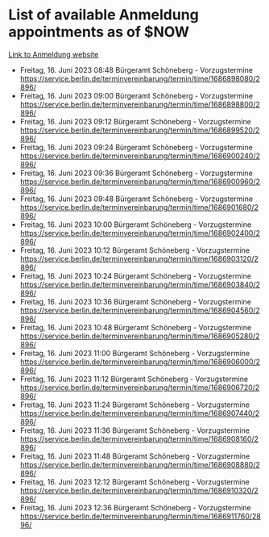 # List of available Anmeldung appointments as of $NOW
[Link to Anmeldung website](https://service.berlin.de/terminvereinbarung/termin/tag.php?termin=1&anliegen[]=120686&dienstleisterlist=122210,122217,327316,122219,327312,122227,327314,122231,327346,122243,327348,122254,122252,329742,122260,329745,122262,329748,122271,327278,122273,327274,122277,327276,330436,122280,327294,122282,327290,122284,327292,122291,327270,122285,327266,122286,327264,122296,327268,150230,329760,122297,327286,122294,327284,122312,329763,122314,329775,122304,327330,122311,327334,122309,327332,317869,122281,327352,122279,329772,122283,122276,327324,122274,327326,122267,329766,122246,327318,122251,327320,122257,327322,122208,327298,122226,327300&herkunft=http%3A%2F%2Fservice.berlin.de%2Fdienstleistung%2F120686%2F)
- Freitag, 16. Juni 2023 08:48 Bürgeramt Schöneberg - Vorzugstermine https://service.berlin.de/terminvereinbarung/termin/time/1686898080/2896/
- Freitag, 16. Juni 2023 09:00 Bürgeramt Schöneberg - Vorzugstermine https://service.berlin.de/terminvereinbarung/termin/time/1686898800/2896/
- Freitag, 16. Juni 2023 09:12 Bürgeramt Schöneberg - Vorzugstermine https://service.berlin.de/terminvereinbarung/termin/time/1686899520/2896/
- Freitag, 16. Juni 2023 09:24 Bürgeramt Schöneberg - Vorzugstermine https://service.berlin.de/terminvereinbarung/termin/time/1686900240/2896/
- Freitag, 16. Juni 2023 09:36 Bürgeramt Schöneberg - Vorzugstermine https://service.berlin.de/terminvereinbarung/termin/time/1686900960/2896/
- Freitag, 16. Juni 2023 09:48 Bürgeramt Schöneberg - Vorzugstermine https://service.berlin.de/terminvereinbarung/termin/time/1686901680/2896/
- Freitag, 16. Juni 2023 10:00 Bürgeramt Schöneberg - Vorzugstermine https://service.berlin.de/terminvereinbarung/termin/time/1686902400/2896/
- Freitag, 16. Juni 2023 10:12 Bürgeramt Schöneberg - Vorzugstermine https://service.berlin.de/terminvereinbarung/termin/time/1686903120/2896/
- Freitag, 16. Juni 2023 10:24 Bürgeramt Schöneberg - Vorzugstermine https://service.berlin.de/terminvereinbarung/termin/time/1686903840/2896/
- Freitag, 16. Juni 2023 10:36 Bürgeramt Schöneberg - Vorzugstermine https://service.berlin.de/terminvereinbarung/termin/time/1686904560/2896/
- Freitag, 16. Juni 2023 10:48 Bürgeramt Schöneberg - Vorzugstermine https://service.berlin.de/terminvereinbarung/termin/time/1686905280/2896/
- Freitag, 16. Juni 2023 11:00 Bürgeramt Schöneberg - Vorzugstermine https://service.berlin.de/terminvereinbarung/termin/time/1686906000/2896/
- Freitag, 16. Juni 2023 11:12 Bürgeramt Schöneberg - Vorzugstermine https://service.berlin.de/terminvereinbarung/termin/time/1686906720/2896/
- Freitag, 16. Juni 2023 11:24 Bürgeramt Schöneberg - Vorzugstermine https://service.berlin.de/terminvereinbarung/termin/time/1686907440/2896/
- Freitag, 16. Juni 2023 11:36 Bürgeramt Schöneberg - Vorzugstermine https://service.berlin.de/terminvereinbarung/termin/time/1686908160/2896/
- Freitag, 16. Juni 2023 11:48 Bürgeramt Schöneberg - Vorzugstermine https://service.berlin.de/terminvereinbarung/termin/time/1686908880/2896/
- Freitag, 16. Juni 2023 12:12 Bürgeramt Schöneberg - Vorzugstermine https://service.berlin.de/terminvereinbarung/termin/time/1686910320/2896/
- Freitag, 16. Juni 2023 12:36 Bürgeramt Schöneberg - Vorzugstermine https://service.berlin.de/terminvereinbarung/termin/time/1686911760/2896/
